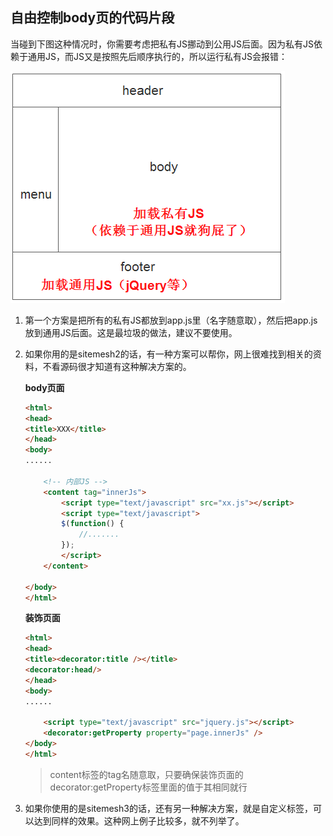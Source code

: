 ## 自由控制body页的代码片段

当碰到下图这种情况时，你需要考虑把私有JS挪动到公用JS后面。因为私有JS依赖于通用JS，而JS又是按照先后顺序执行的，所以运行私有JS会报错：

![](./imgs/sitemesh.png)

1. 第一个方案是把所有的私有JS都放到app.js里（名字随意取），然后把app.js放到通用JS后面。这是最垃圾的做法，建议不要使用。

2. 如果你用的是sitemesh2的话，有一种方案可以帮你，网上很难找到相关的资料，不看源码很才知道有这种解决方案的。

	**body页面**
	
	```html
	<html>
	<head>
	<title>XXX</title>
	</head>
	<body>
	......
	
		<!-- 内部JS -->
		<content tag="innerJs">
			<script type="text/javascript" src="xx.js"></script>
			<script type="text/javascript">
			$(function() {
				//.......
			});
			</script>
		</content>
		
	</body>
	</html>
	```
	
	**装饰页面**
	
	```html
	<html>
	<head>
	<title><decorator:title /></title>
	<decorator:head/>
	</head>
	<body>
	......
	
		<script type="text/javascript" src="jquery.js"></script>
		<decorator:getProperty property="page.innerJs" />
	</body>
	</html>
	```
	
	> content标签的tag名随意取，只要确保装饰页面的decorator:getProperty标签里面的值于其相同就行
	
3. 如果你使用的是sitemesh3的话，还有另一种解决方案，就是自定义标签，可以达到同样的效果。这种网上例子比较多，就不列举了。


